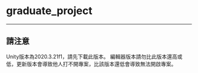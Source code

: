 # graduate_project

--- 

## 請注意
Unity版本為2020.3.21f1，請先下載此版本。
編輯器版本請勿比此版本還高或低，更新版本會導致他人打不開專案，比該版本還低會導致無法開啟專案。
